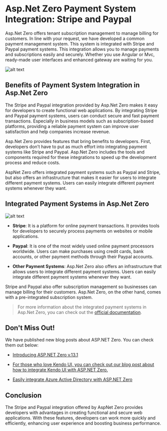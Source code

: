 # Asp.Net Zero Payment System Integration: Stripe and Paypal

Asp.Net Zero offers tenant subscription management to manage billing for customers. In line with your request, we have developed a common payment management system. This system is integrated with Stripe and Paypal payment systems. This integration allows you to manage payments and subscriptions easily and securely. Whether you use Angular or Mvc, ready-made user interfaces and enhanced gateway are waiting for you.

![alt text](/Images/common-payment-system-payment-history.png)

## Benefits of Payment System Integration in Asp.Net Zero

The Stripe and Paypal integration provided by Asp.Net Zero makes it easy for developers to create functional web applications. By integrating Stripe and Paypal payment systems, users can conduct secure and fast payment transactions. Especially in business models such as subscription-based platforms, providing a reliable payment system can improve user satisfaction and help companies increase revenue.

Asp.Net Zero provides features that bring benefits to developers. First, developers don’t have to put as much effort into integrating payment systems like Stripe and Paypal. Asp.Net Zero includes the tools and components required for these integrations to speed up the development process and reduce costs.

AspNet Zero offers integrated payment systems such as Paypal and Stripe, but also offers an infrastructure that makes it easier for users to integrate different payment systems. Users can easily integrate different payment systems whenever they want.

## Integrated Payment Systems in Asp.Net Zero

![alt text](/Images/common-payment-system-paypal-stripe.png)

* **Stripe**: It is a platform for online payment transactions. It provides tools for developers to securely process payments on websites or mobile applications.

* **Paypal**: It is one of the most widely used online payment processors worldwide. Users can make purchases using credit cards, bank accounts, or other payment methods through their Paypal accounts.

* **Other Payment Systems**: Asp.Net Zero also offers an infrastructure that allows users to integrate different payment systems. Users can easily integrate different payment systems whenever they want.

Stripe and Paypal also offer subscription management so businesses can manage billing for their customers. Asp.Net Zero, on the other hand, comes with a pre-integrated subscription system.

> For more information about the integrated payment systems in Asp.Net Zero, you can check out the [official documentation](https://docs.aspnetzero.com/en/aspnet-core-mvc/latest/Features-Mvc-Core-Common-Payment-System).

## Don't Miss Out! 

We have published new blog posts about ASP.NET Zero. You can check them out below:

* [Introducing ASP.NET Zero v.13.1](https://aspnetzero.com/blog/introducing-asp.net-zero-v.13.1)

* [For those who love Kendo UI, you can check out our blog post about how to integrate Kendo UI with ASP.NET Zero.](https://aspnetzero.com/blog/how-to-integrate-kendoui-angular-with-asp.net-zero)

* [Easily integrate Azure Active Directory with ASP.NET Zero](https://aspnetzero.com/blog/integrating-azure-active-directory-with-asp.net-zero)

## Conclusion

The Stripe and Paypal integration offered by AspNet Zero provides developers with advantages in creating functional and secure web applications. With these features, developers can work more quickly and efficiently, enhancing user experience and boosting business performance.